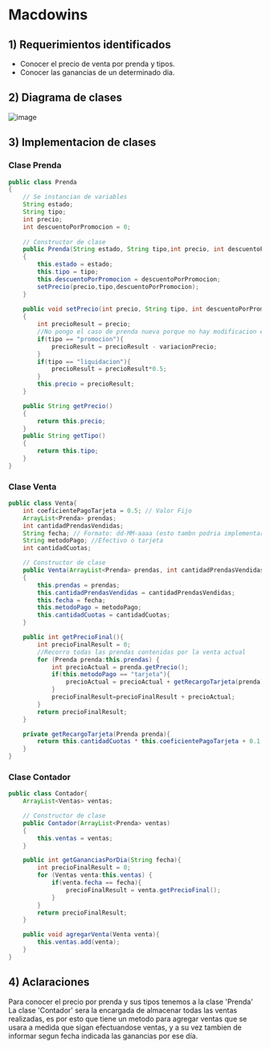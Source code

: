 # Macdowins

## 1) Requerimientos identificados
- Conocer el precio de venta por prenda y tipos.
- Conocer las ganancias de un determinado dia.

## 2) Diagrama de clases
![image](https://user-images.githubusercontent.com/29473055/162368065-6c1420e6-8820-4132-b370-5ced68842db3.png)

## 3) Implementacion de clases

### Clase Prenda
```java
public class Prenda
{
    // Se instancian de variables
    String estado;
    String tipo;
    int precio;
    int descuentoPorPromocion = 0;
 
    // Constructor de clase
    public Prenda(String estado, String tipo,int precio, int descuentoPorPromocion)
    {
        this.estado = estado;
        this.tipo = tipo;
        this.descuentoPorPromocion = descuentoPorPromocion;
        setPrecio(precio,tipo,descuentoPorPromocion);
    }
 
    public void setPrecio(int precio, String tipo, int descuentoPorPromocion)
    {
        int precioResult = precio;
        //No pongo el caso de prenda nueva porque no hay modificacion en su precio
        if(tipo == "promocion"){
            precioResult = precioResult - variacionPrecio;
        }
        if(tipo == "liquidacion"){
            precioResult = precioResult*0.5;
        }
        this.precio = precioResult;
    }

    public String getPrecio()
    {
        return this.precio;
    }
    public String getTipo()
    {
        return this.tipo;
    }
}
``` 

### Clase Venta
```java
public class Venta{
    int coeficientePagoTarjeta = 0.5; // Valor Fijo
    ArrayList<Prenda> prendas;
    int cantidadPrendasVendidas; 
    String fecha; // Formato: dd-MM-aaaa (esto tambn podria implementarse con Date)
    String metodoPago; //Efectivo o tarjeta 
    int cantidadCuotas;

    // Constructor de clase
    public Venta(ArrayList<Prenda> prendas, int cantidadPrendasVendidas,String fecha, String metodoPago,int cantidadCuotas)
    {
        this.prendas = prendas;
        this.cantidadPrendasVendidas = cantidadPrendasVendidas;
        this.fecha = fecha;
        this.metodoPago = metodoPago;
        this.cantidadCuotas = cantidadCuotas;
    }

    public int getPrecioFinal(){
        int precioFinalResult = 0;
        //Recorro todas las prendas contenidas por la venta actual
        for (Prenda prenda:this.prendas) {
            int precioActual = prenda.getPrecio();
            if(this.metodoPago == "tarjeta"){
                precioActual = precioActual + getRecargoTarjeta(prenda);
            }
            precioFinalResult=precioFinalResult + precioActual;
        }
        return precioFinalResult;
    }

    private getRecargoTarjeta(Prenda prenda){
        return this.cantidadCuotas * this.coeficientePagoTarjeta + 0.1 * prenda.getPrecio();
    }
}
``` 

### Clase Contador
```java
public class Contador{
    ArrayList<Ventas> ventas;

    // Constructor de clase
    public Contador(ArrayList<Prenda> ventas)
    {
        this.ventas = ventas;
    }

    public int getGananciasPorDia(String fecha){
        int precioFinalResult = 0;
        for (Ventas venta:this.ventas) {
            if(venta.fecha == fecha){
                precioFinalResult = venta.getPrecioFinal();
            }
        }
        return precioFinalResult;
    }

    public void agregarVenta(Venta venta){
        this.ventas.add(venta);
    }
}
```
## 4) Aclaraciones
Para conocer el precio por prenda y sus tipos tenemos a la clase 'Prenda'
La clase 'Contador' sera la encargada de almacenar todas las ventas realizadas, es por esto que tiene un metodo para agregar ventas que se usara a medida que sigan efectuandose ventas, y a su vez tambien de informar segun fecha indicada las ganancias por ese día.

